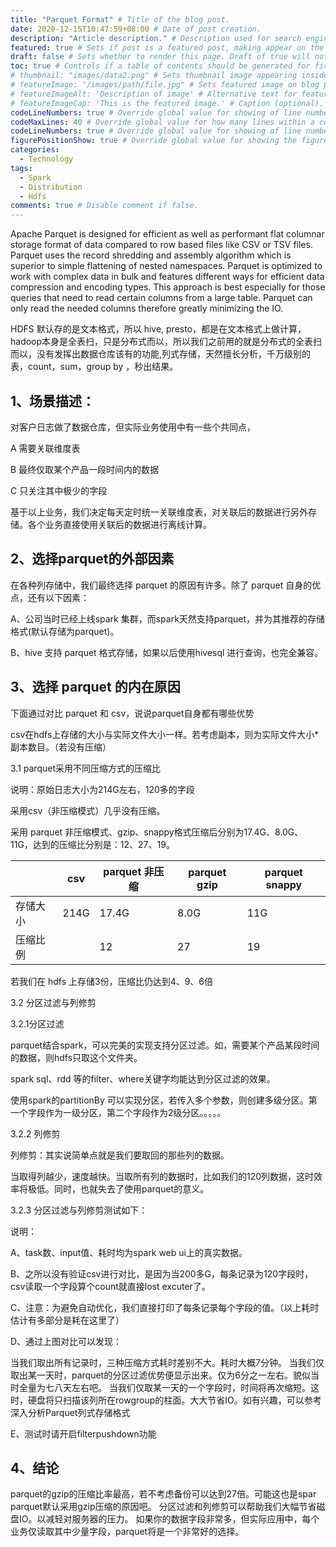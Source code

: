 ```yaml
---
title: "Parquet Format" # Title of the blog post.
date: 2020-12-15T10:47:59+08:00 # Date of post creation.
description: "Article description." # Description used for search engine.
featured: true # Sets if post is a featured post, making appear on the home page side bar.
draft: false # Sets whether to render this page. Draft of true will not be rendered.
toc: true # Controls if a table of contents should be generated for first-level links automatically.
# thumbnail: "images/data2.png" # Sets thumbnail image appearing inside card on homepage.
# featureImage: "/images/path/file.jpg" # Sets featured image on blog post.
# featureImageAlt: 'Description of image' # Alternative text for featured image.
# featureImageCap: 'This is the featured image.' # Caption (optional).
codeLineNumbers: true # Override global value for showing of line numbers within code block.
codeMaxLines: 40 # Override global value for how many lines within a code block before auto-collapsing.
codeLineNumbers: true # Override global value for showing of line numbers within code block.
figurePositionShow: true # Override global value for showing the figure label.
categories:
  - Technology
tags:
  - Spark
  - Distribution
  - Hdfs
comments: true # Disable comment if false.
---
```


Apache Parquet is designed for efficient as well as performant flat columnar storage format of data compared to row based files like CSV or TSV files. Parquet uses the record shredding and assembly algorithm which is superior to simple flattening of nested namespaces. Parquet is optimized to work with complex data in bulk and features different ways for efficient data compression and encoding types. This approach is best especially for those queries that need to read certain columns from a large table. Parquet can only read the needed columns therefore greatly minimizing the IO.

<!--more-->

HDFS 默认存的是文本格式，所以 hive, presto，都是在文本格式上做计算，hadoop本身是全表扫，只是分布式而以，所以我们之前用的就是分布式的全表扫而以，没有发挥出数据仓库该有的功能,列式存储，天然擅长分析，千万级别的表，count，sum，group by ，秒出结果。

## 1、场景描述：

对客户日志做了数据仓库，但实际业务使用中有一些个共同点，

A  需要关联维度表

B  最终仅取某个产品一段时间内的数据

C 只关注其中极少的字段

基于以上业务，我们决定每天定时统一关联维度表，对关联后的数据进行另外存储。各个业务直接使用关联后的数据进行离线计算。

## 2、选择parquet的外部因素

在各种列存储中，我们最终选择 parquet 的原因有许多。除了 parquet 自身的优点，还有以下因素：

A、公司当时已经上线spark 集群，而spark天然支持parquet，并为其推荐的存储格式(默认存储为parquet)。

B、hive 支持 parquet 格式存储，如果以后使用hivesql 进行查询，也完全兼容。

## 3、选择 parquet 的内在原因

下面通过对比 parquet 和 csv，说说parquet自身都有哪些优势

csv在hdfs上存储的大小与实际文件大小一样。若考虑副本，则为实际文件大小*副本数目。（若没有压缩）

3.1 parquet采用不同压缩方式的压缩比

说明：原始日志大小为214G左右，120多的字段

采用csv（非压缩模式）几乎没有压缩。

采用 parquet 非压缩模式、gzip、snappy格式压缩后分别为17.4G、8.0G、11G，达到的压缩比分别是：12、27、19。

|          | csv  | parquet 非压缩 | parquet gzip | parquet snappy |
| -------- | ---- | -------------- | ------------ | -------------- |
| 存储大小 | 214G | 17.4G          | 8.0G         | 11G            |
| 压缩比例 |      | 12             | 27           | 19             |

若我们在 hdfs 上存储3份，压缩比仍达到4、9、6倍

3.2 分区过滤与列修剪

3.2.1分区过滤

parquet结合spark，可以完美的实现支持分区过滤。如，需要某个产品某段时间的数据，则hdfs只取这个文件夹。

spark sql、rdd 等的filter、where关键字均能达到分区过滤的效果。

使用spark的partitionBy 可以实现分区，若传入多个参数，则创建多级分区。第一个字段作为一级分区，第二个字段作为2级分区。。。。。

3.2.2 列修剪

列修剪：其实说简单点就是我们要取回的那些列的数据。

当取得列越少，速度越快。当取所有列的数据时，比如我们的120列数据，这时效率将极低。同时，也就失去了使用parquet的意义。

3.2.3 分区过滤与列修剪测试如下：


说明：

A、task数、input值、耗时均为spark web ui上的真实数据。

B、之所以没有验证csv进行对比，是因为当200多G，每条记录为120字段时，csv读取一个字段算个count就直接lost excuter了。

C、注意：为避免自动优化，我们直接打印了每条记录每个字段的值。（以上耗时估计有多部分是耗在这里了）

D、通过上图对比可以发现：

当我们取出所有记录时，三种压缩方式耗时差别不大。耗时大概7分钟。
当我们仅取出某一天时，parquet的分区过滤优势便显示出来。仅为6分之一左右。貌似当时全量为七八天左右吧。
当我们仅取某一天的一个字段时，时间将再次缩短。这时，硬盘将只扫描该列所在rowgroup的柱面。大大节省IO。如有兴趣，可以参考 深入分析Parquet列式存储格式

E、测试时请开启filterpushdown功能

## 4、结论

parquet的gzip的压缩比率最高，若不考虑备份可以达到27倍。可能这也是spar parquet默认采用gzip压缩的原因吧。
分区过滤和列修剪可以帮助我们大幅节省磁盘IO。以减轻对服务器的压力。
如果你的数据字段非常多，但实际应用中，每个业务仅读取其中少量字段，parquet将是一个非常好的选择。
